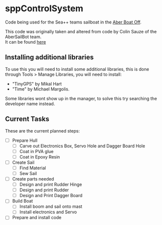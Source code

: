 # sppControlSystem
Code being used for the Sea++ teams sailboat in the [Aber Boat Off](https://abersailbot.co.uk/boatoff-2022/).

This code was originally taken and altered from code by Colin Sauze of the AberSailBot team.   
It can be found [here](https://github.com/abersailbot/minimum_viable_controlsystem)

## Installing additional libraries
To use this you will need to install some additional libraries, this is done through Tools > Manage Libraries, you will need to install:
- "TinyGPS" by Mikal Hart
- "Time" by Michael Margolis. 

Some libraries wont show up in the manager, to solve this try searching the developer name instead.


## Current Tasks
These are the current planned steps:

- [ ] Prepare Hull
  - [ ] Carve out Electronics Box, Servo Hole and Dagger Board Hole
  - [ ] Coat in PVA glue
  - [ ] Coat in Epoxy Resin
- [ ] Create Sail
  - [ ] Find Material
  - [ ] Sew Sail
- [ ] Create parts needed
  - [ ] Design and print Rudder Hinge
  - [ ] Design and print Rudder
  - [ ] Design and Print Dagger Board
- [ ] Build Boat
  - [ ] Install boom and sail onto mast
  - [ ] Install electronics and Servo
- [ ] Prepare and install code
